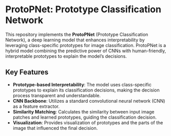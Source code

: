 # ProtoPNet: Prototype Classification Network

This repository implements the **ProtoPNet** (Prototype Classification Network), a deep learning model that enhances interpretability by leveraging class-specific prototypes for image classification. ProtoPNet is a hybrid model combining the predictive power of CNNs with human-friendly, interpretable prototypes to explain the model’s decisions.

## Key Features

- **Prototype-based Interpretability**: The model uses class-specific prototypes to explain its classification decisions, making the decision process transparent and understandable.
- **CNN Backbone**: Utilizes a standard convolutional neural network (CNN) as a feature extractor.
- **Similarity Matching**: Calculates the similarity between input image patches and learned prototypes, guiding the classification decision.
- **Visualization**: Provides visualization of prototypes and the parts of the image that influenced the final decision.

